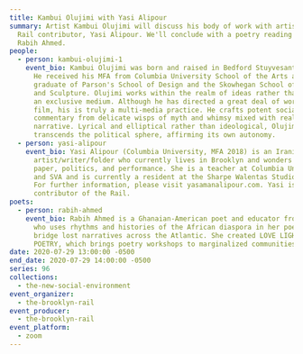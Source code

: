 ```yaml
---
title: Kambui Olujimi with Yasi Alipour
summary: Artist Kambui Olujimi will discuss his body of work with artist and
  Rail contributor, Yasi Alipour. We'll conclude with a poetry reading from
  Rabih Ahmed.
people:
  - person: kambui-olujimi-1
    event_bio: Kambui Olujimi was born and raised in Bedford Stuyvesant, Brooklyn.
      He received his MFA from Columbia University School of the Arts and is a
      graduate of Parson's School of Design and the Skowhegan School of Painting
      and Sculpture. Olujimi works within the realm of ideas rather than within
      an exclusive medium. Although he has directed a great deal of work in
      film, his is truly a multi-media practice. He crafts potent social
      commentary from delicate wisps of myth and whimsy mixed with real-world
      narrative. Lyrical and elliptical rather than ideological, Olujimi’s art
      transcends the political sphere, affirming its own autonomy.
  - person: yasi-alipour
    event_bio: Yasi Alipour (Columbia University, MFA 2018) is an Iranian
      artist/writer/folder who currently lives in Brooklyn and wonders about
      paper, politics, and performance. She is a teacher at Columbia University
      and SVA and is currently a resident at the Sharpe Walentas Studio program.
      For further information, please visit yasamanalipour.com. Yasi is also a
      contributor of the Rail.
poets:
  - person: rabih-ahmed
    event_bio: Rabih Ahmed is a Ghanaian-American poet and educator from the Bronx
      who uses rhythms and histories of the African diaspora in her poetry to
      bridge lost narratives across the Atlantic. She created LOVE LIGHT &
      POETRY, which brings poetry workshops to marginalized communities.
date: 2020-07-29 13:00:00 -0500
end_date: 2020-07-29 14:00:00 -0500
series: 96
collections:
  - the-new-social-environment
event_organizer:
  - the-brooklyn-rail
event_producer:
  - the-brooklyn-rail
event_platform:
  - zoom
---
```

